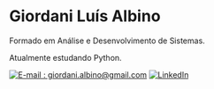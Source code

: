 # Giordani Luís Albino

Formado em Análise e Desenvolvimento de Sistemas.

Atualmente estudando Python.

[![E-mail : giordani.albino@gmail.com](https://img.shields.io/badge/-Email-000?style=for-the-badge&logo=microsoft-outlook&logoColor=E94D5F)](giordani.albino@gmail.com)
[![LinkedIn](https://img.shields.io/badge/-LinkedIn-000?style=for-the-badge&logo=linkedin&logoColor=30A3DC)]([(https://www.linkedin.com/in/giordani-albino-9baa4b38/)])
